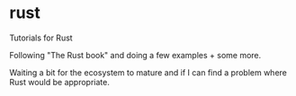 # rust
Tutorials for Rust

Following "The Rust book" and doing a few examples + some more.

Waiting a bit for the ecosystem to mature and if I can find a problem where Rust would be appropriate.
